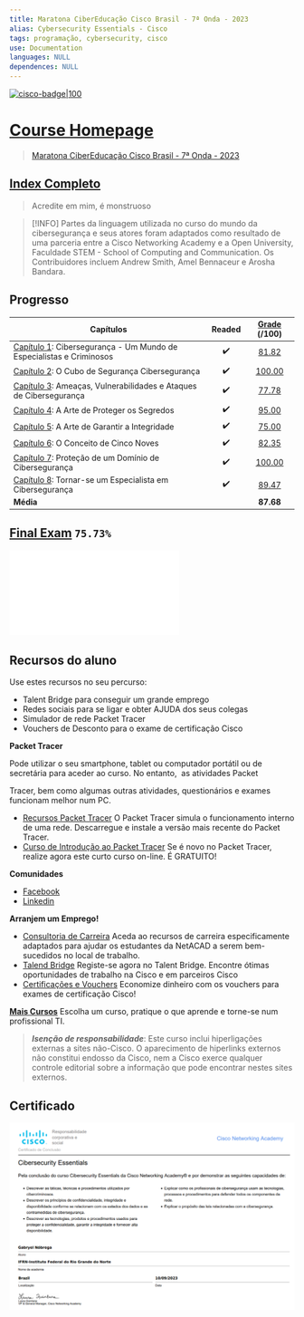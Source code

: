 ```yaml
---
title: Maratona CiberEducação Cisco Brasil - 7ª Onda - 2023
alias: Cybersecurity Essentials - Cisco
tags: programação, cybersecurity, cisco
use: Documentation
languages: NULL
dependences: NULL
---
```

[![cisco-badge|100](https://images.credly.com/size/340x340/images/054913b2-e271-49a2-a1a4-9bf1c1f9a404/CyberEssentials.png)](https://www.credly.com/badges/83606b51-352e-4481-b727-776615cee802/public_url)

# [Course Homepage](https://lms.netacad.com/course/view.php?id=2049804)
> [Maratona CiberEducação Cisco Brasil - 7ª Onda - 2023](https://community.cisco.com/t5/programa-cibereduca%C3%A7%C3%A3o-cisco-do-brasil/maratona-cibereduca%C3%A7%C3%A3o-cisco-brasil-7%C2%AA-onda-2023/ba-p/4891262)

## [Index Completo](./full_index.md)
> Acredite em mim, é monstruoso

> [!INFO]
> Partes da linguagem utilizada no curso do mundo da cibersegurança e seus atores foram adaptados como resultado de uma parceria entre a Cisco Networking Academy e a Open University, Faculdade STEM - School of Computing and Communication. Os Contribuidores incluem Andrew Smith, Amel Bennaceur e Arosha Bandara.

## Progresso

| Capítulos                                                                        | Readed | [Grade](https://lms.netacad.com/grade/report/user/index.php?id=2049804) (/100) |
| -------------------------------------------------------------------------------- |:------:|:------------------------------------------------------------------------------:|
| [Capítulo 1](./cap1.md): Cibersegurança - Um Mundo de Especialistas e Criminosos |   ✔️   |                           [81.82](q1.md)                           |
| [Capítulo 2](./cap2.md): O Cubo de Segurança Cibersegurança                      |   ✔️   |                          [100.00](q2.md)                           |
| [Capítulo 3](./cap3.md): Ameaças, Vulnerabilidades e Ataques de Cibersegurança   |   ✔️   |                           [77.78](q3.md)                           |
| [Capítulo 4](./cap4.md): A Arte de Proteger os Segredos                          |   ✔️   |                           [95.00](q4.md)                           |
| [Capítulo 5](./cap5.md): A Arte de Garantir a Integridade                        |   ✔️   |                           [75.00](q5.md)                           |
| [Capítulo 6](./cap6.md): O Conceito de Cinco Noves                               |   ✔️   |                           [82.35](q6.md)                           |
| [Capítulo 7](./cap7.md): Proteção de um Domínio de Cibersegurança                |   ✔️   |                          [100.00](q7.md)                           |
| [Capítulo 8](./cap8.md): Tornar-se um Especialista em Cibersegurança             |   ✔️   |                           [89.47](q8.md)                           |
| **Média**                                                                        |        |                                   **87.68**                                    |

## [Final Exam](final.md)  `75.73%`


![Notas](notas.md#TOC) 

## Recursos do aluno

Use estes recursos no seu percurso:

-   Talent Bridge para conseguir um grande emprego
-   Redes sociais para se ligar e obter AJUDA dos seus colegas
-   Simulador de rede Packet Tracer 
-   Vouchers de Desconto para o exame de certificação Cisco

**Packet Tracer**

Pode utilizar o seu smartphone, tablet ou computador portátil ou de secretária para aceder ao curso. No entanto,  as atividades Packet

Tracer, bem como algumas outras atividades, questionários e exames  funcionam melhor num PC.

- [Recursos Packet Tracer](https://www.netacad.com/portal//resources/packet-tracer)
	O Packet Tracer simula o funcionamento interno de uma rede. Descarregue e instale a versão mais recente do Packet Tracer.
-  [Curso de Introdução ao Packet Tracer](https://www.netacad.com/courses/packet-tracer/introduction-packet-tracer)
	Se é novo no Packet Tracer, realize agora este curto curso on-line. É GRATUITO!

**Comunidades**

- [Facebook](http://www.facebook.com/cisconetworkingacademy)
- [Linkedin](https://www.linkedin.com/school/cisco-networking-academy1/)

**Arranjem um Emprego!**  

- [Consultoria de Carreira](https://www.netacad.com/careers/career-advice)
	Aceda ao recursos de carreira especificamente adaptados para ajudar os estudantes da NetACAD a serem bem-sucedidos no local de trabalho.
- [Talend Bridge](https://www.netacad.com/portal//careers/talent-bridge-program)
	Registe-se agora no Talent Bridge. Encontre ótimas oportunidades de trabalho na Cisco e em parceiros Cisco
- [Certificações e Vouchers](https://www.netacad.com/portal//content/cisco-certifications-exams-discount-vouchers)
	Economize dinheiro com os vouchers para exames de certificação Cisco!

[**Mais Cursos**](https://www.netacad.com/courses/all-courses)
Escolha um curso, pratique o que aprende e torne-se num profissional TI.

> **_Isenção de responsabilidade_**: Este curso inclui hiperligações externas a sites não-Cisco. O aparecimento de hiperlinks externos não constitui endosso da Cisco, nem a Cisco exerce qualquer controle editorial sobre a informação que pode encontrar nestes sites externos.

## Certificado

![](./src/img/certificate.png)